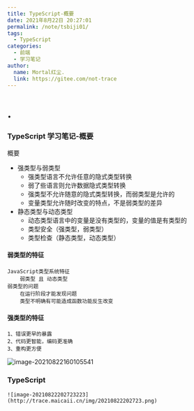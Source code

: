 ```yaml
---
title: TypeScript-概要
date: 2021年8月22日 20:27:01
permalink: /note/tsbiji01/
tags:
  - TypeScript
categories:
  - 前端
  - 学习笔记
author:
  name: Mortal红尘.
  link: https://gitee.com/not-trace
---
```

# .

### TypeScript 学习笔记-概要

概要

* 强类型与弱类型
  * 强类型语言不允许任意的隐式类型转换
  * 弱了些语言则允许数据隐式类型转换
  * 强类型不允许随意的隐式类型转换，而弱类型是允许的
  * 变量类型允许随时改变的特点，不是弱类型的差异
* 静态类型与动态类型
  * 动态类型语言中的变量是没有类型的，变量的值是有类型的
  * 类型安全（强类型，弱类型）
  * 类型检查（静态类型，动态类型）

#### 弱类型的特征

    JavaScript类型系统特征
        弱类型 且 动态类型
    弱类型的问题
        在运行阶段才能发现问题
        类型不明确有可能造成函数功能反生改变

#### 强类型的特征

    1、错误更早的暴露
	2、代码更智能，编码更准确
	3、重构更方便

![image-20210822160105541](http://trace.maicaii.cn/img/20210822160105.png)

### TypeScript

    ![image-20210822202723223](http://trace.maicaii.cn/img/20210822202723.png)
